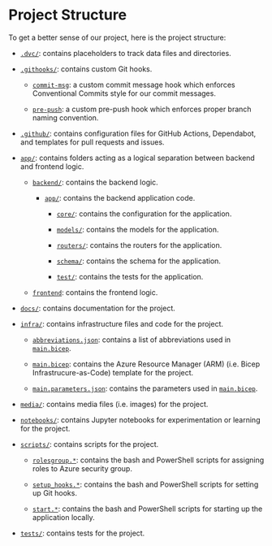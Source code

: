# Project Structure

To get a better sense of our project, here is the project structure:

- [`.dvc/`](../.dvc): contains placeholders to track data files and directories.

- [`.githooks/`](../.githooks): contains custom Git hooks.

  - [`commit-msg`](../.githooks/commit-msg): a custom commit message hook which enforces Conventional Commits style for our commit messages.

  - [`pre-push`](../.githooks/pre-push): a custom pre-push hook which enforces proper branch naming convention.

- [`.github/`](../.github): contains configuration files for GitHub Actions, Dependabot, and templates for pull requests and issues.

- [`app/`](../app): contains folders acting as a logical separation between backend and frontend logic.

  - [`backend/`](../app/backend/): contains the backend logic.

    - [`app/`](../app/backend/app): contains the backend application code.

      - [`core/`](../app/backend/app/core/): contains the configuration for the application.

      - [`models/`](../app/backend/app/models/): contains the models for the application.

      - [`routers/`](../app/backend/app/routers/): contains the routers for the application.

      - [`schema/`](../app/backend/app/schema/): contains the schema for the application.

      - [`test/`](../app/backend/app/test/): contains the tests for the application.

  - [`frontend`](../app/frontend/): contains the frontend logic.

- [`docs/`](../docs): contains documentation for the project.

- [`infra/`](../infra): contains infrastructure files and code for the project.

  - [`abbreviations.json`](../infra/abbreviations.json): contains a list of abbreviations used in [`main.bicep`](../infra/main.bicep).

  - [`main.bicep`](../infra/main.bicep): contains the Azure Resource Manager (ARM) (i.e. Bicep Infrastrucure-as-Code) template for the project.

  - [`main.parameters.json`](../infra/main.parameters.json): contains the parameters used in [`main.bicep`](../infra/main.bicep).

- [`media/`](../media): contains media files (i.e. images) for the project.

- [`notebooks/`](../notebooks): contains Jupyter notebooks for experimentation or learning for the project.

- [`scripts/`](../scripts): contains scripts for the project.

  - [`rolesgroup.*`](../scripts/rolesgroup.sh): contains the bash and PowerShell scripts for assigning roles to Azure security group.

  - [`setup_hooks.*`](../scripts/setup_hooks.sh): contains the bash and PowerShell scripts for setting up Git hooks.

  - [`start.*`](../scripts/start.sh): contains the bash and PowerShell scripts for starting up the application locally.

- [`tests/`](../tests): contains tests for the project.
